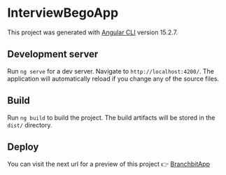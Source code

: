 # InterviewBegoApp

This project was generated with [Angular CLI](https://github.com/angular/angular-cli) version 15.2.7.

## Development server

Run `ng serve` for a dev server. Navigate to `http://localhost:4200/`. The application will automatically reload if you change any of the source files.

## Build

Run `ng build` to build the project. The build artifacts will be stored in the `dist/` directory.

## Deploy

You can visit the next url for a preview of this project 👉
[BranchbitApp](https://interview-branchbit.netlify.app/principal/biometrics)